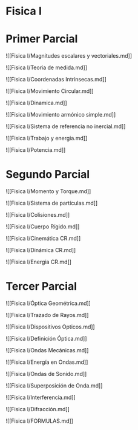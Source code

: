 # Fisica I

# Primer Parcial

![[Fisica I/Magnitudes escalares y vectoriales.md]]

![[Fisica I/Teoria de medida.md]]

![[Fisica I/Coordenadas Intrínsecas.md]]

![[Fisica I/Movimiento Circular.md]]

![[Fisica I/Dinamica.md]]

![[Fisica I/Movimiento armónico simple.md]]

![[Fisica I/Sistema de referencia no inercial.md]]

![[Fisica I/Trabajo y energia.md]]

![[Fisica I/Potencia.md]]

# Segundo Parcial

![[Fisica I/Momento y Torque.md]]

![[Fisica I/Sistema de partículas.md]]

![[Fisica I/Colisiones.md]]

![[Fisica I/Cuerpo Rígido.md]]

![[Fisica I/Cinemática CR.md]]

![[Fisica I/Dinámica CR.md]]

![[Fisica I/Energia CR.md]]

# Tercer Parcial

![[Fisica I/Óptica Geométrica.md]]

![[Fisica I/Trazado de Rayos.md]]

![[Fisica I/Dispositivos Opticos.md]]

![[Fisica I/Definición Óptica.md]]

![[Fisica I/Ondas Mecánicas.md]]

![[Fisica I/Energía en Ondas.md]]

![[Fisica I/Ondas de Sonido.md]]

![[Fisica I/Superposición de Onda.md]]

![[Fisica I/Interferencia.md]]

![[Fisica I/Difracción.md]]

![[Fisica I/FORMULAS.md]]